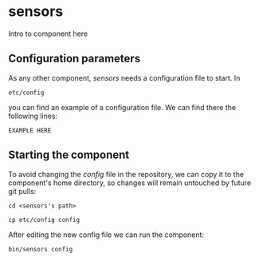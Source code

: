 # sensors
Intro to component here


## Configuration parameters
As any other component, *sensors* needs a configuration file to start. In
```
etc/config
```
you can find an example of a configuration file. We can find there the following lines:
```
EXAMPLE HERE
```

## Starting the component
To avoid changing the *config* file in the repository, we can copy it to the component's home directory, so changes will remain untouched by future git pulls:

```
cd <sensors's path> 
```
```
cp etc/config config
```

After editing the new config file we can run the component:

```
bin/sensors config
```

